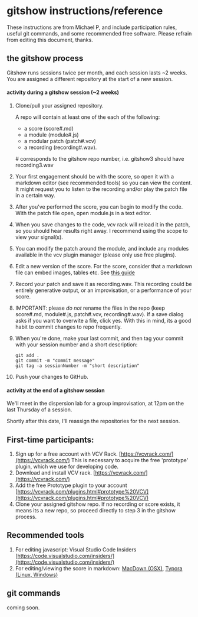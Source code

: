 # gitshow instructions/reference

These instructions are from Michael P, and include participation rules, useful git commands, and some recommended free software. Please refrain from editing this document, thanks. 

## the gitshow process
Gitshow runs sessions twice per month, and each session lasts ~2 weeks. You are assigned a different repository at the start of a new session. 

#### activity during a gitshow session (~2 weeks)

1. Clone/pull your assigned repository.

	A repo will contain at least one of the each of the following:
	- a score (score#.md)
	- a module (module#.js)
	- a modular patch (patch#.vcv)
	- a recording (recording#.wav). 
	
	\# corresponds to the gitshow repo number, i.e. gitshow3 should have recording3.wav

2. Your first engagement should be with the score, so open it with a markdown editor (see recommended tools) so you can view the content. It might request you to listen to the recording and/or play the patch file in a certain way. 

3. After you've performed the score, you can begin to modify the code. With the patch file open, open module.js in a text editor. 

4. When you save changes to the code, vcv rack will reload it in the patch, so you should hear results right away. I recommend using the scope to view your signal(s). 

5. You can modify the patch around the module, and include any modules available in the vcv plugin manager (please only use free plugins).

6. Edit a new version of the score. For the score, consider that a markdown file can embed images, tables etc. See [this guide](https://www.markdownguide.org/)

7. Record your patch and save it as recording.wav. This recording could be entirely generative output, or an improvisation, or a performance of your score. 

8. IMPORTANT: please *do not* rename the files in the repo (keep score#.md, module#.js, patch#.vcv, recording#.wav). If a save dialog asks if you want to overwite a file, click yes. With this in mind, its a good habit to commit changes to repo frequently.  

9. When you're done, make your last commit, and then tag your commit with your session number and a short description:

	```shell
	git add .
	git commit -m "commit message"
	git tag -a sessionNumber -m "short description"
	```

10. Push your changes to GitHub. 

#### activity at the end of a gitshow session

We'll meet in the dispersion lab for a group improvisation, at 12pm on the last Thursday of a session.

Shortly after this date, I'll reassign the repositories for the next session. 



## First-time participants:
1. Sign up for a free account with VCV Rack. [https://vcvrack.com/](https://vcvrack.com/) This is necessary to acquire the free 'prototype' plugin, which we use for developing code. 
2. Download and install VCV rack. [https://vcvrack.com/](https://vcvrack.com/)
3. Add the free Prototype plugin to your account [https://vcvrack.com/plugins.html#prototype%20VCV](https://vcvrack.com/plugins.html#prototype%20VCV)
4. Clone your assigned gitshow repo. If no recording or score exists, it means its a new repo, so proceed directly to step 3 in the gitshow process. 

## Recommended tools
1. For editing javascript: Visual Studio Code Insiders [https://code.visualstudio.com/insiders/](https://code.visualstudio.com/insiders/)
2. For editing/viewing the score in markdown: [MacDown (OSX)](https://macdown.uranusjr.com/), [Typora (Linux, Windows)](https://alternativeto.net/software/typora/)

## git commands
coming soon.

